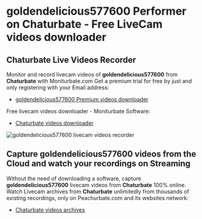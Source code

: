 # goldendelicious577600 Performer on Chaturbate - Free LiveCam videos downloader

## Chaturbate Live Videos Recorder

Monitor and record livecam videos of **goldendelicious577600** from **Chaturbate** with Moniturbate.com
Get a premium trial for free by just and only registering with your Email address:
* [goldendelicious577600 Premium videos downloader](https://moniturbate.com/request-demo-licence-key.html)

Free livecam videos downloader - Moniturbate Software:
* [Chaturbate videos downloader](https://moniturbate.com/moniturbate-download-software.html)

![goldendelicious577600 livecam videos recorder](https://peachurnet.com/templates/moniturbate-software.png)


## Capture goldendelicious577600 videos from the Cloud and watch your recordings on Streaming

Without the need of downloading a software, capture **goldendelicious577600** livecam videos from **Chaturbate** 100% online.
Watch Livecam archives from **Chaturbate** unlimitedly from thousands of existing recordings, only on Peachurbate.com and its websites network:
* [Chaturbate videos archives](https://peachurnet.com/)